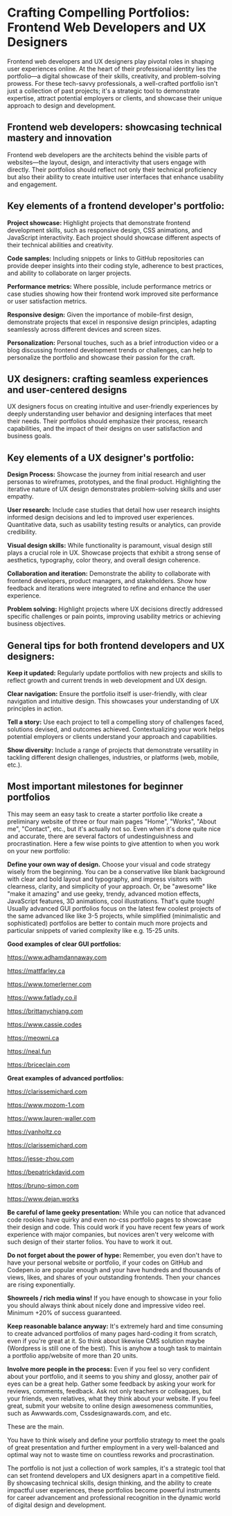 # Crafting Compelling Portfolios: Frontend Web Developers and UX Designers
Frontend web developers and UX designers play pivotal roles in shaping user experiences online. At the heart of their professional identity lies the portfolio—a digital showcase of their skills, creativity, and problem-solving prowess. For these tech-savvy professionals, a well-crafted portfolio isn't just a collection of past projects; it's a strategic tool to demonstrate expertise, attract potential employers or clients, and showcase their unique approach to design and development.

## Frontend web developers: showcasing technical mastery and innovation
Frontend web developers are the architects behind the visible parts of websites—the layout, design, and interactivity that users engage with directly. Their portfolios should reflect not only their technical proficiency but also their ability to create intuitive user interfaces that enhance usability and engagement.  

## Key elements of a frontend developer's portfolio:
**Project showcase:** Highlight projects that demonstrate frontend development skills, such as responsive design, CSS animations, and JavaScript interactivity. Each project should showcase different aspects of their technical abilities and creativity.  

**Code samples:** Including snippets or links to GitHub repositories can provide deeper insights into their coding style, adherence to best practices, and ability to collaborate on larger projects.  

**Performance metrics:** Where possible, include performance metrics or case studies showing how their frontend work improved site performance or user satisfaction metrics.  

**Responsive design:** Given the importance of mobile-first design, demonstrate projects that excel in responsive design principles, adapting seamlessly across different devices and screen sizes.  

**Personalization:** Personal touches, such as a brief introduction video or a blog discussing frontend development trends or challenges, can help to personalize the portfolio and showcase their passion for the craft.  

## UX designers: crafting seamless experiences and user-centered designs
UX designers focus on creating intuitive and user-friendly experiences by deeply understanding user behavior and designing interfaces that meet their needs. Their portfolios should emphasize their process, research capabilities, and the impact of their designs on user satisfaction and business goals.

## Key elements of a UX designer's portfolio:
**Design Process:** Showcase the journey from initial research and user personas to wireframes, prototypes, and the final product. Highlighting the iterative nature of UX design demonstrates problem-solving skills and user empathy.  

**User research:** Include case studies that detail how user research insights informed design decisions and led to improved user experiences. Quantitative data, such as usability testing results or analytics, can provide credibility.  

**Visual design skills:** While functionality is paramount, visual design still plays a crucial role in UX. Showcase projects that exhibit a strong sense of aesthetics, typography, color theory, and overall design coherence.  

**Collaboration and iteration:** Demonstrate the ability to collaborate with frontend developers, product managers, and stakeholders. Show how feedback and iterations were integrated to refine and enhance the user experience.  

**Problem solving:** Highlight projects where UX decisions directly addressed specific challenges or pain points, improving usability metrics or achieving business objectives.  

## General tips for both frontend developers and UX designers:
**Keep it updated:** Regularly update portfolios with new projects and skills to reflect growth and current trends in web development and UX design.  

**Clear navigation:** Ensure the portfolio itself is user-friendly, with clear navigation and intuitive design. This showcases your understanding of UX principles in action.  

**Tell a story:** Use each project to tell a compelling story of challenges faced, solutions devised, and outcomes achieved. Contextualizing your work helps potential employers or clients understand your approach and capabilities.  

**Show diversity:** Include a range of projects that demonstrate versatility in tackling different design challenges, industries, or platforms (web, mobile, etc.).  

## Most important milestones for beginner portfolios
This may seem an easy task to create a starter portfolio like create a preliminary website of three or four main pages "Home", "Works", "About me", "Contact", etc., but it's actually not so. Even when it's done quite nice and accurate, there are several factors of undestinguishness and procrastination. Here a few wise points to give attention to when you work on your new portfolio:  

**Define your own way of design.** Choose your visual and code strategy wisely from the beginning. You can be a conservative like blank background with clear and bold layout and typography, and impress visitors with clearness, clarity, and simplicity of your approach. Or, be "awesome" like "make it amazing" and use geeky, trendy, advanced motion effects, JavaScript features, 3D animations, cool illustrations. That's quite tough! Usually advanced GUI portfolios focus on the latest few coolest projects of the same advanced like like 3-5 projects, while simplified (minimalistic and sophisticated) portfolios are better to contain much more projects and particular snippets of varied complexity like e.g. 15-25 units.  

**Good examples of clear GUI portfolios:**

https://www.adhamdannaway.com

https://mattfarley.ca

https://www.tomerlerner.com

https://www.fatlady.co.il

https://brittanychiang.com

https://www.cassie.codes

https://meowni.ca

https://neal.fun

https://briceclain.com  








  
**Great examples of advanced portfolios:**  

https://clarissemichard.com

https://www.mozom-1.com

https://www.lauren-waller.com

https://vanholtz.co

https://clarissemichard.com

https://jesse-zhou.com

https://bepatrickdavid.com

https://bruno-simon.com

https://www.dejan.works






**Be careful of lame geeky presentation:** While you can notice that advanced code rookies have quirky and even no-css portfolio pages to showcase their design and code. This could work if you have recent few years of work experience with major companies, but novices aren't very welcome with such design of their starter folios.  You have to work it out.  

**Do not forget about the power of hype:** Remember, you even don't have to have your personal website or portfolio, if your codes on GitHub and Codepen.io are popular enough and your have hundreds and thousands of views, likes, and shares of your outstanding frontends. Then your chances are rising exponentially.  

**Showreels / rich media wins!** If you have enough to showcase in your folio you should always think about nicely done and impressive video reel. Minimum +20% of success guaranteed.    

**Keep reasonable balance anyway:** It's extremely hard and time consuming to create advanced portfolios of many pages hard-coding it from scratch, even if you're great at it. So think about likewise CMS solution maybe (Wordpress is still one of the best). This is anyhow a tough task to maintain a portfolio app/website of more than 20 units.   

**Involve more people in the process:** Even if you feel so very confident about your portfolio, and it seems to you shiny and glossy, another pair of eyes can be a great help. Gather some feedback by asking your work for reviews, comments, feedback. Ask not only teachers or colleagues, but your friends, even relatives, what they think about your website. If you feel great, submit your website to online design awesomeness communities, such as Awwwards.com, Cssdesignawards.com, and etc.  

These are the main.  

You have to think wisely and define your portfolio strategy to meet the goals of great presentation and further employment in a very well-balanced and optimal way not to waste time on countless reworks and procrastination.   

The portfolio is not just a collection of work samples, it's a strategic tool that can set frontend developers and UX designers apart in a competitive field. By showcasing technical skills, design thinking, and the ability to create impactful user experiences, these portfolios become powerful instruments for career advancement and professional recognition in the dynamic world of digital design and development.
